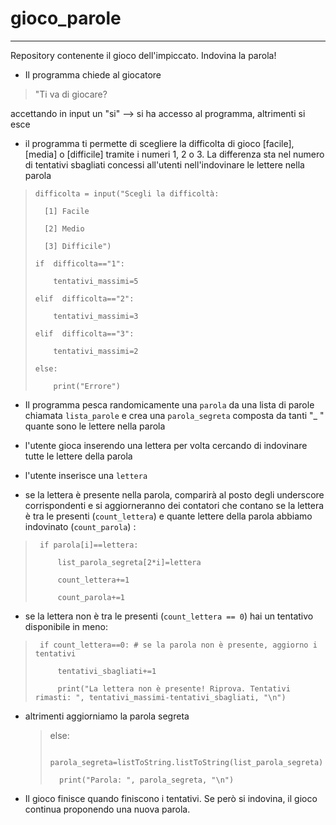 # gioco_parole
---

Repository contenente il gioco dell'impiccato. Indovina la parola!

- Il programma chiede al giocatore

> "Ti va di giocare?

accettando in input un "si" --> si ha accesso al programma, altrimenti si esce

- il programma ti permette di scegliere la difficolta di gioco [facile], [media] o [difficile] tramite i numeri 1, 2 o 3. La differenza sta nel numero di tentativi sbagliati concessi all'utenti nell'indovinare le lettere nella parola

>     difficolta = input("Scegli la difficoltà:
>     
>       [1] Facile
>     
>       [2] Medio
>     
>       [3] Difficile")
> 
>     if  difficolta=="1":
>     
>         tentativi_massimi=5
>     
>     elif  difficolta=="2":
>     
>         tentativi_massimi=3
>     
>     elif  difficolta=="3":
>     
>         tentativi_massimi=2
>     
>     else:
>     
>         print("Errore")

- Il programma pesca randomicamente una `parola` da una lista di parole chiamata `lista_parole` e crea una `parola_segreta` composta da tanti "_ " quante sono le lettere nella parola

- l'utente gioca inserendo una lettera per volta cercando di indovinare tutte le lettere della parola

- l'utente inserisce una `lettera`

- se la lettera è presente nella parola, comparirà al posto degli underscore corrispondenti e si aggiorneranno dei contatori che contano se la lettera è tra le presenti (`count_lettera`) e quante lettere della parola abbiamo indovinato (`count_parola`) :

>      if parola[i]==lettera:
>     
>          list_parola_segreta[2*i]=lettera
>     
>          count_lettera+=1
>     
>          count_parola+=1

- se la lettera non è tra le presenti (`count_lettera == 0`) hai un tentativo disponibile in meno:

>      if count_lettera==0: # se la parola non è presente, aggiorno i tentativi
>     
>          tentativi_sbagliati+=1
>     
>          print("La lettera non è presente! Riprova. Tentativi rimasti: ", tentativi_massimi-tentativi_sbagliati, "\n")

- altrimenti aggiorniamo la parola segreta

    > else:
    > 
    >      parola_segreta=listToString.listToString(list_parola_segreta)
    > 
    >       print("Parola: ", parola_segreta, "\n")

- Il gioco finisce quando finiscono i tentativi. Se però si indovina, il gioco continua proponendo una nuova parola.
